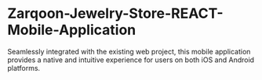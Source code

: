 # Zarqoon-Jewelry-Store-REACT-Mobile-Application
Seamlessly integrated with the existing web project, this mobile application provides a native and intuitive experience for users on both iOS and Android platforms.
